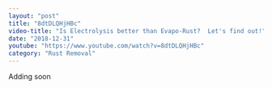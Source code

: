 ```yaml
---
layout: "post"
title: "8dtDLQHjHBc"
video-title: "Is Electrolysis better than Evapo-Rust?  Let's find out!"
date: "2018-12-31"
youtube: "https://www.youtube.com/watch?v=8dtDLQHjHBc"
category: "Rust Removal"
---
```

<div class="space-y-1"><p class="text-gray-400">Adding soon</p></div>